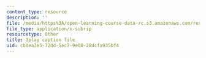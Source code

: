 ```yaml
---
content_type: resource
description: ''
file: /media/https%3A/open-learning-course-data-rc.s3.amazonaws.com/res-15-003-shaping-the-future-of-work-15-662x-spring-2016/cbdea3e572dd5ec79e0828dcfa935bf4_yBvKhgnYLM4.srt
file_type: application/x-subrip
resourcetype: Other
title: 3play caption file
uid: cbdea3e5-72dd-5ec7-9e08-28dcfa935bf4
---
```

